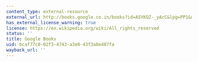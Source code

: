 ```yaml
---
content_type: external-resource
external_url: http://books.google.co.in/books?id=ASYKQZ-_yAcC&lpg=PP1&dq=Forms%20and%20Meanings%3A%20Texts%2C%20Performances%20and%20Audiences%20From%20Codex%20to%20Computer&pg=PP1#v=onepage&q&f=false
has_external_license_warning: true
license: https://en.wikipedia.org/wiki/All_rights_reserved
status: ''
title: Google Books
uid: bcaf77c0-02f3-4743-a3e0-43f3a8e407fa
wayback_url: ''
---
```

